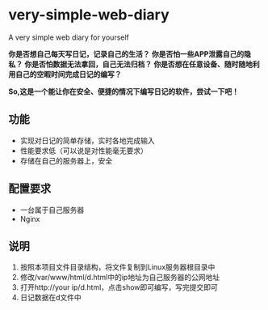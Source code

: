 # very-simple-web-diary
A very simple web diary for yourself


**你是否想自己每天写日记，记录自己的生活？**
**你是否怕一些APP泄露自己的隐私？**
**你是否怕数据无法拿回，自己无法归档？**
**你是否想在任意设备、随时随地利用自己的空暇时间完成日记的编写？**


**So,这是一个能让你在安全、便捷的情况下编写日记的软件，尝试一下吧！**


## 功能
  - 实现对日记的简单存储，实时各地完成输入
  - 性能要求低（可以说是对性能毫无要求）
  - 存储在自己的服务器上，安全


## 配置要求
  - 一台属于自己服务器
  - Nginx


## 说明
  1. 按照本项目文件目录结构，将文件复制到Linux服务器根目录中
  2. 修改/var/www/html/d.html中的ip地址为自己服务器的公网地址
  3. 打开http://your ip/d.html，点击show即可编写，写完提交即可
  4. 日记数据在d文件中
  
